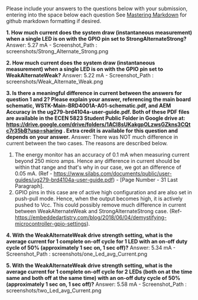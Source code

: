 Please include your answers to the questions below with your submission, entering into the space below each question
See [Mastering Markdown](https://guides.github.com/features/mastering-markdown/) for github markdown formatting if desired.

**1. How much current does the system draw (instantaneous measurement) when a single LED is on with the GPIO pin set to StrongAlternateStrong?**
   Answer: 5.27 mA - Screenshot_Path : screenshots/Strong_Alternate_Strong.png 


**2. How much current does the system draw (instantaneous measurement) when a single LED is on with the GPIO pin set to WeakAlternateWeak?**
   Answer: 5.22 mA - Screenshot_Path : screenshots/Weak_Alternate_Weak.png


**3. Is there a meaningful difference in current between the answers for question 1 and 2? Please explain your answer, referencing the main board schematic, WSTK-Main-BRD4001A-A01-schematic.pdf, and AEM Accuracy in the ug279-brd4104a-user-guide.pdf. Both of these PDF files are available in the ECEN 5823 Student Public Folder in Google drive at: https://drive.google.com/drive/folders/1ACI8sUKakgpOLzwsGZkns3CQtc7r35bB?usp=sharing . Extra credit is available for this question and depends on your answer.**
   Answer: There was NOT much difference in current between the two cases. The reasons are described below.
1. The energy monitor has an accuracy of 0.1 mA when measuring current beyond 250 micro amps. Hence any difference in current should be within that range and that's why in our case, we got an difference of 0.05 mA. (Ref - https://www.silabs.com/documents/public/user-guides/ug279-brd4104a-user-guide.pdf) - [Page Number - 31 Last Paragraph].
2. GPIO pins in this case are of active high configuration and are also set in push-pull mode. Hence, when the output becomes high, it is actively pushed to Vcc. This could possibly remove much difference in current between WeakAlternateWeak and StrongAlternateStrong case. (Ref- https://embeddedartistry.com/blog/2018/06/04/demystifying-microcontroller-gpio-settings).

**4. With the WeakAlternateWeak drive strength setting, what is the average current for 1 complete on-off cycle for 1 LED with an on-off duty cycle of 50% (approximately 1 sec on, 1 sec off)?**
   Answer: 5.34 mA - Screenshot_Path : screenshots/one_Led_avg_Current.png


**5. With the WeakAlternateWeak drive strength setting, what is the average current for 1 complete on-off cycle for 2 LEDs (both on at the time same and both off at the same time) with an on-off duty cycle of 50% (approximately 1 sec on, 1 sec off)?**
   Answer: 5.58 mA - Screenshot_Path : screenshots/two_Led_avg_Current.png



